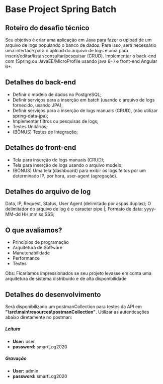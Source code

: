 # Base Project Spring Batch

Roteiro do desafio técnico
--------
Seu objetivo é criar uma aplicação em Java para fazer o upload de um arquivo de logs populando o banco de dados.
Para isso, será necessário uma interface para o upload do arquivo de logs e uma para inserir/editar/listar/consultar/pesquisar (CRUD).
Implementar o back-end com (Spring ou JavaEE/MicroProfile usando java 8+) e front-end Angular 6+.

Detalhes do back-end
-----------
- Definir o modelo de dados no PostgreSQL;
- Definir serviços para a inserção em batch (usando o arquivo de logs fornecido,
usando JPA);
- Definir serviços para a inserção de logs manuais (CRUD), (não utilizar spring-data-jpa);
- Implementar filtros ou pesquisas de logs;
- Testes Unitários;
- (BÔNUS) Testes de Integração;

Detalhes do front-end
-----------
- Tela para inserção de logs manuais (CRUD);
- Tela para inserção de logs usando o arquivo modelo;
- (BÔNUS) Uma tela (dashboard) para exibir os logs feitos por um determinado IP, por hora, user-agent (agregação).

Detalhes do arquivo de log
-----------
Data, IP, Request, Status, User Agent (delimitado por aspas duplas);
O delimitador do arquivo de log é o caracter pipe |;
Formato de data: yyyy-MM-dd HH:mm:ss.SSS;

O que avaliamos?
--------
- Princípios de programação
- Arquitetura de Software
- Manutenabilidade
- Performance
- Testes

Obs: Ficaríamos impressionados se seu projeto levasse em conta uma arquitetura de sistema distribuído e de alta disponibilidade

Detalhes do desenvolvimento
--------
Será disponibilizado um postmanCollection para testes da API em __"\src\main\resources\postmanCollection"__.
Utilizar as autenticações abaixo diretamente no postman:
##### Leitura
- __User:__ user
- __password:__ smartLog2020
##### Gravação
- __User:__ admin
- __password:__ smartLog2020

